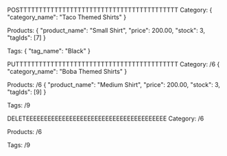 POSTTTTTTTTTTTTTTTTTTTTTTTTTTTTTTTTTTTTTTTTT
Category:
            {
	"category_name": "Taco Themed Shirts"
}

Products:
{
      "product_name": "Small Shirt",
      "price": 200.00,
      "stock": 3,
      "tagIds": [7]
    }

Tags:
{
      "tag_name": "Black"
    }

PUTTTTTTTTTTTTTTTTTTTTTTTTTTTTTTTTTTTTTTTTTT
Category: /6
            {
	"category_name": "Boba Themed Shirts"
}



Products: /6
 {
	  "product_name": "Medium Shirt",
      "price": 200.00,
      "stock": 3,
      "tagIds": [9]
}



Tags: /9




DELETEEEEEEEEEEEEEEEEEEEEEEEEEEEEEEEEEEEEEEE
Category: /6


Products: /6


Tags: /9